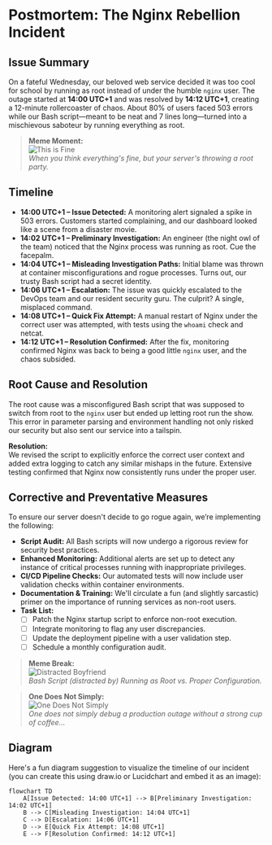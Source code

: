 # Postmortem: The Nginx Rebellion Incident

## Issue Summary

On a fateful Wednesday, our beloved web service decided it was too cool for school by running as root instead of under the humble `nginx` user. The outage started at **14:00 UTC+1** and was resolved by **14:12 UTC+1**, creating a 12-minute rollercoaster of chaos. About 80% of users faced 503 errors while our Bash script—meant to be neat and 7 lines long—turned into a mischievous saboteur by running everything as root.

> **Meme Moment:**  
> ![This is Fine](https://i.imgflip.com/24y43o.jpg)  
> _When you think everything's fine, but your server's throwing a root party._

## Timeline

- **14:00 UTC+1 – Issue Detected:** A monitoring alert signaled a spike in 503 errors. Customers started complaining, and our dashboard looked like a scene from a disaster movie.
- **14:02 UTC+1 – Preliminary Investigation:** An engineer (the night owl of the team) noticed that the Nginx process was running as root. Cue the facepalm.
- **14:04 UTC+1 – Misleading Investigation Paths:** Initial blame was thrown at container misconfigurations and rogue processes. Turns out, our trusty Bash script had a secret identity.
- **14:06 UTC+1 – Escalation:** The issue was quickly escalated to the DevOps team and our resident security guru. The culprit? A single, misplaced command.
- **14:08 UTC+1 – Quick Fix Attempt:** A manual restart of Nginx under the correct user was attempted, with tests using the `whoami` check and netcat.
- **14:12 UTC+1 – Resolution Confirmed:** After the fix, monitoring confirmed Nginx was back to being a good little `nginx` user, and the chaos subsided.

## Root Cause and Resolution

The root cause was a misconfigured Bash script that was supposed to switch from root to the `nginx` user but ended up letting root run the show. This error in parameter parsing and environment handling not only risked our security but also sent our service into a tailspin.

**Resolution:**  
We revised the script to explicitly enforce the correct user context and added extra logging to catch any similar mishaps in the future. Extensive testing confirmed that Nginx now consistently runs under the proper user.

## Corrective and Preventative Measures

To ensure our server doesn't decide to go rogue again, we’re implementing the following:

- **Script Audit:** All Bash scripts will now undergo a rigorous review for security best practices.
- **Enhanced Monitoring:** Additional alerts are set up to detect any instance of critical processes running with inappropriate privileges.
- **CI/CD Pipeline Checks:** Our automated tests will now include user validation checks within container environments.
- **Documentation & Training:** We'll circulate a fun (and slightly sarcastic) primer on the importance of running services as non-root users.
- **Task List:**
  - [ ] Patch the Nginx startup script to enforce non-root execution.
  - [ ] Integrate monitoring to flag any user discrepancies.
  - [ ] Update the deployment pipeline with a user validation step.
  - [ ] Schedule a monthly configuration audit.

> **Meme Break:**  
> ![Distracted Boyfriend](https://i.imgflip.com/1ur9b0.jpg)  
> _Bash Script (distracted by) Running as Root vs. Proper Configuration._

> **One Does Not Simply:**  
> ![One Does Not Simply](https://i.imgflip.com/1bij.jpg)  
> _One does not simply debug a production outage without a strong cup of coffee..._

## Diagram

Here's a fun diagram suggestion to visualize the timeline of our incident (you can create this using draw.io or Lucidchart and embed it as an image):

```mermaid
flowchart TD
    A[Issue Detected: 14:00 UTC+1] --> B[Preliminary Investigation: 14:02 UTC+1]
    B --> C[Misleading Investigation: 14:04 UTC+1]
    C --> D[Escalation: 14:06 UTC+1]
    D --> E[Quick Fix Attempt: 14:08 UTC+1]
    E --> F[Resolution Confirmed: 14:12 UTC+1]
```
